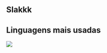 ## Slakkk
## Linguagens mais usadas
<img src="https://github-readme-stats.vercel.app/api/top-langs/?username=dakofds&theme=tokyonight">

